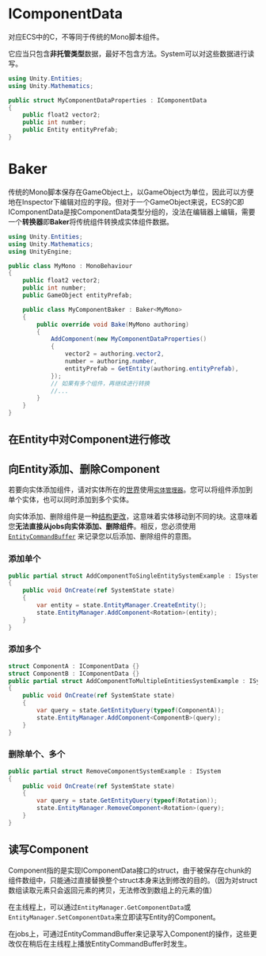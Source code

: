 # IComponentData

对应ECS中的C，不等同于传统的Mono脚本组件。

它应当只包含**非托管类型**数据，最好不包含方法。System可以对这些数据进行读写。

``` c#
using Unity.Entities;
using Unity.Mathematics;

public struct MyComponentDataProperties : IComponentData
{
    public float2 vector2;
    public int number;
    public Entity entityPrefab;
}
```

# Baker

传统的Mono脚本保存在GameObject上，以GameObject为单位，因此可以方便地在Inspector下编辑对应的字段。但对于一个GameObject来说，ECS的C即IComponentData是按ComponentData类型分组的，没法在编辑器上编辑，需要一个**转换器**即**Baker**将传统组件转换成实体组件数据。

``` c#
using Unity.Entities;
using Unity.Mathematics;
using UnityEngine;

public class MyMono : MonoBehaviour
{
    public float2 vector2;
    public int number;
    public GameObject entityPrefab;

    public class MyComponentBaker : Baker<MyMono>
    {
        public override void Bake(MyMono authoring)
        {
            AddComponent(new MyComponentDataProperties()
            {
                vector2 = authoring.vector2,
                number = authoring.number,
                entityPrefab = GetEntity(authoring.entityPrefab),
            });
            // 如果有多个组件，再继续进行转换
            //...
        }
    }
}
```

## 在Entity中对Component进行修改

## 向Entity添加、删除Component

若要向实体添加组件，请对实体所在的[世界](https://docs.unity3d.com/Packages/com.unity.entities@1.0/manual/concepts-worlds.html)使用[`实体管理器`](https://docs.unity3d.com/Packages/com.unity.entities@1.0/api/Unity.Entities.EntityManager.html)。您可以将组件添加到单个实体，也可以同时添加到多个实体。

向实体添加、删除组件是一种[结构更改](https://docs.unity3d.com/Packages/com.unity.entities@1.0/manual/concepts-structural-changes.html)，这意味着实体移动到不同的块。这意味着您**无法直接从jobs向实体添加、删除组件**。相反，您必须使用 [`EntityCommandBuffer`](https://docs.unity3d.com/Packages/com.unity.entities@1.0/api/Unity.Entities.EntityCommandBuffer.html) 来记录您以后添加、删除组件的意图。

### 添加单个

```cs
public partial struct AddComponentToSingleEntitySystemExample : ISystem
{
    public void OnCreate(ref SystemState state)
    {
        var entity = state.EntityManager.CreateEntity();
        state.EntityManager.AddComponent<Rotation>(entity);
    }
}
```

### 添加多个

```cs
struct ComponentA : IComponentData {}
struct ComponentB : IComponentData {}
public partial struct AddComponentToMultipleEntitiesSystemExample : ISystem
{
    public void OnCreate(ref SystemState state)
    {
        var query = state.GetEntityQuery(typeof(ComponentA));
        state.EntityManager.AddComponent<ComponentB>(query);
    }
}
```

### 删除单个、多个

```cs
public partial struct RemoveComponentSystemExample : ISystem
{
    public void OnCreate(ref SystemState state)
    {
        var query = state.GetEntityQuery(typeof(Rotation));
        state.EntityManager.RemoveComponent<Rotation>(query);
    }
}
```

## 读写Component

Component指的是实现IComponentData接口的struct，由于被保存在chunk的组件数组中，只能通过直接替换整个struct本身来达到修改的目的。（因为对struct数组读取元素只会返回元素的拷贝，无法修改到数组上的元素的值）

在主线程上，可以通过`EntityManager.GetComponentData`或`EntityManager.SetComponentData`来立即读写Entity的Component。

在jobs上，可通过EntityCommandBuffer来记录写入Component的操作，这些更改仅在稍后在主线程上播放EntityCommandBuffer时发生。

